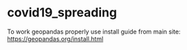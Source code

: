 # covid19_spreading


To work geopandas properly use install guide from main site: https://geopandas.org/install.html
